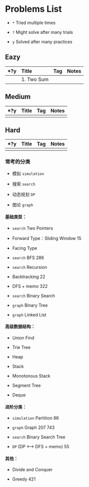 # Problems List

- `*` Tried multiple times

- `?` Might solve after many trials

- `y` Solved after many practices

## Eazy

| \*?y | Title      | Tag | Notes |
| :--- | :--------- | :-- | :---- |
|      | 1. Two Sum |     |       |

## Medium

| \*?y | Title | Tag | Notes |
| :--- | :---- | :-- | :---- |
|      |       |     |       |

## Hard

| \*?y | Title | Tag | Notes |
| :--- | :---- | :-- | :---- |
|      |       |     |       |

### 常考的分类

- 模拟 `simulation`

- 搜索 `search`

- 动态规划 `DP`

- 图论 `graph`

#### 基础类型：

- `search` Two Pointers

- Forward Type：Sliding Window 15

- Facing Type

- `search` BFS 286

- `search` Recursion

- Backtracking 22

- DFS + memo 322

- `search` Binary Search

- `graph` Binary Tree

- `graph` Linked List

#### 高级数据结构：

- Union Find

- Trie Tree

- Heap

- Stack

- Monotonous Stack

- Segment Tree

- Deque

#### 进阶分类：

- `simulation` Partition 86

- `graph` Graph 207 743

- `search` Binary Search Tree

- `DP` (DP <--> DFS + memo) 55

#### 其他：

- Divide and Conquer

- Greedy 421
